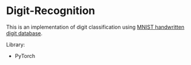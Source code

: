 # Digit-Recognition

This is an implementation of digit classification using [MNIST handwritten digit database](http://yann.lecun.com/exdb/mnist/).

Library:
- PyTorch
